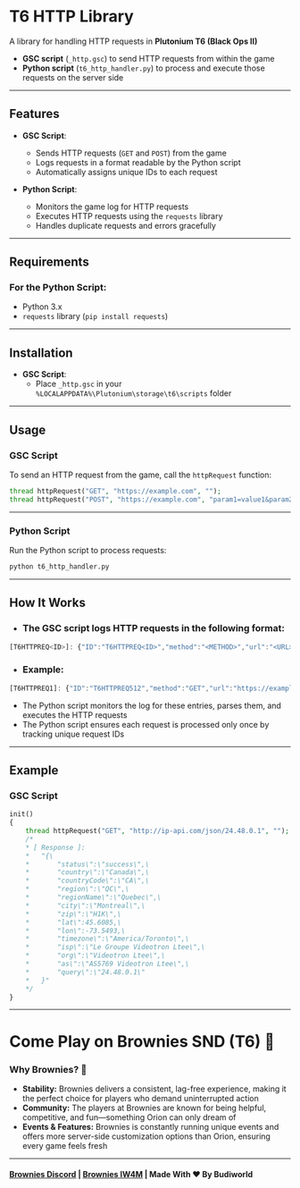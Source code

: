 # T6 HTTP Library

A library for handling HTTP requests in **Plutonium T6 (Black Ops II)** 
- **GSC script** (`_http.gsc`) to send HTTP requests from within the game
- **Python script** (`t6_http_handler.py`) to process and execute those requests on the server side

---

## Features

- **GSC Script**:
  - Sends HTTP requests (`GET` and `POST`) from the game
  - Logs requests in a format readable by the Python script
  - Automatically assigns unique IDs to each request

- **Python Script**:
  - Monitors the game log for HTTP requests
  - Executes HTTP requests using the `requests` library
  - Handles duplicate requests and errors gracefully

---

## Requirements

### For the Python Script:
- Python 3.x
- `requests` library (`pip install requests`)

---

## Installation

- **GSC Script**:
   - Place `_http.gsc` in your `%LOCALAPPDATA%\Plutonium\storage\t6\scripts` folder

---

## Usage

### GSC Script
To send an HTTP request from the game, call the `httpRequest` function:
```php
thread httpRequest("GET", "https://example.com", "");
thread httpRequest("POST", "https://example.com", "param1=value1&param2=value2");
```

---

### Python Script

Run the Python script to process requests:
```bash
python t6_http_handler.py
```

---

## How It Works
- ### The GSC script logs HTTP requests in the following format:
```jsx
[T6HTTPREQ<ID>]: {"ID":"T6HTTPREQ<ID>","method":"<METHOD>","url":"<URL>","data":"<DATA>"} 
```
- ### Example:
```jsx
[T6HTTPREQ1]: {"ID":"T6HTTPREQ512","method":"GET","url":"https://example.com","data":""}
```
-  The Python script monitors the log for these entries, parses them, and executes the HTTP requests
-  The Python script ensures each request is processed only once by tracking unique request IDs
  
---

## Example
### GSC Script
```php
init()
{
    thread httpRequest("GET", "http://ip-api.com/json/24.48.0.1", ""); // Example request
    /* 
    * [ Response ]:
    *   "{\
    *       "status\":\"success\",\
    *       "country\":\"Canada\",\
    *       "countryCode\":\"CA\",\
    *       "region\":\"QC\",\
    *       "regionName\":\"Quebec\",\
    *       "city\":\"Montreal\",\
    *       "zip\":\"H1K\",\
    *       "lat\":45.6085,\
    *       "lon\":-73.5493,\
    *       "timezone\":\"America/Toronto\",\
    *       "isp\":\"Le Groupe Videotron Ltee\",\
    *       "org\":\"Videotron Ltee\",\
    *       "as\":\"AS5769 Videotron Ltee\",\
    *       "query\":\"24.48.0.1\"
    *   }"
    */
}
```

---

# Come Play on Brownies SND (T6) 🍰
### Why Brownies? 🤔
- **Stability:** Brownies delivers a consistent, lag-free experience, making it the perfect choice for players who demand uninterrupted action
- **Community:** The players at Brownies are known for being helpful, competitive, and fun—something Orion can only dream of
- **Events & Features:** Brownies is constantly running unique events and offers more server-side customization options than Orion, ensuring every game feels fresh

---

#### [Brownies Discord](https://discord.gg/FAHB3mwrVF) | [Brownies IW4M](http://152.53.132.41:1624/) | Made With ❤️ By Budiworld

